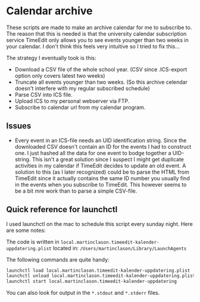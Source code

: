 # Calendar archive
These scripts are made to make an archive calendar for me to subscribe to. The reason that this is needed is that the university calendar subscription service TimeEdit only allows you to see events younger than two weeks in your calendar. I don't think this feels very intuitive so I tried to fix this...

The strategy I eventually took is this:
 * Download a CSV file of the whole school year. (CSV since .ICS-export option only covers latest two weeks)
 * Truncate all events younger than two weeks. (So this archive celendar doesn't interfere with my regular subscribed schedule)
 * Parse CSV into ICS file.
 * Upload ICS to my personal webserver via FTP.
 * Subscribe to calendar url from my calendar program.


## Issues

* Every event in an ICS-file needs an UID identification string. Since the downloaded CSV doesn't contain an ID for the events I had to construct one. I just hashed all the data for one event to bodge together a UID-string. This isn't a great solution since I suspect I might get duplicate activities in my calendar if TimeEdit decides to update an old event. A solution to this (as I later recognized) could be to parse the HTML from TimeEdit since it actually contains the same ID number you usually find in the events when you subscribe to TimeEdit. This however seems to be a bit mre work than to parse a simple CSV-file.


## Quick reference for launchctl
I used launchctl on the mac to schedule this script every sunday night. Here are some notes:

The code is written in `local.martinclason.timeedit-kalender-uppdatering.plist` located in:
`/Users/martinclason/Library/LaunchAgents`


The following commands are quite handy:
```bash
launchctl load local.martinclason.timeedit-kalender-uppdatering.plist
launchctl unload local.martinclason.timeedit-kalender-uppdatering.plist
launchctl start local.martinclason.timeedit-kalender-uppdatering
```

You can also look for output in the `*.stdout` and `*.stderr` files.

